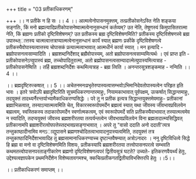 +++
title = "03 प्रतीकाधिकरणम्"

+++
।। न प्रतीके न हि सः ।। 4 ।। आत्मत्वेनोपासनमुक्त्तम्, तत्प्रतीकोसनेऽस्ति नेति शङ्कया सङ्गतिः, किं मनो ब्रह्मत्यादिप्रतीकोपासनेष्वात्मत्वेनानुसन्धानं कर्तव्यम्? उत नेति, तेषूणस्यं किमुपासितरात्मा नेति, किं ब्रह्मणः प्रतीको दृष्टिविशेषणम्? उत प्रतीकस्य ब्रह्म दृष्टिविशेषणमिति? प्रतीकस्य दृष्टिविशेषणस्वे ब्रह्म उपास्थ्त्ात्तस्य चात्मत्वात्तत्राप्यात्मत्वेनानुसन्धानं कार्यं स्यात् ब्रह्मणः प्रकीके दृष्टिविशेषणत्वे प्रतीकस्यैवोपास्यत्वात्तस्य चोपासकं प्रत्यात्मत्वाभावात् आत्मधीर्न कार्या स्यात् । मन इत्यादि - ब्रह्मोपासनत्वसाम्यादिति । ब्रह्मशब्दनिर्देशाद् ब्रह्मैवोपास्यम्, अतो ब्रह्मोपासनत्वसाम्यमित्यर्थः । एवं प्राप्त इति - प्रतीकोपासनेऽप्युपास्यं ब्रह्म, तच्चोपादितुरात्मा, अतो ब्रह्मोपासनत्वसाम्यादात्मेत्युपास्यमित्यत्राह - प्रतीकोपासनेष्विति । तर्हि ब्रह्मशब्दनिर्देशः कथमित्यत्राह - ब्रह्म त्विति । अनन्तरसूत्रशङ्कमाह - नन्विति ।। 4 ।।

।। ब्रह्मदृष्टिरुत्कषात् ।। 5 ।। अचेतनमनःप्रभृतेरुपास्यत्वासम्भवोऽभिमानिदेवतोपास्यत्वेन परिहृत इति भावः । इतरे त्रयोऽपि ब्रह्मदृष्टिरिति सूत्रमधिकरणान्तरमाहुः, नियामकाभावात् पूर्वपक्षम्, उत्कर्षात् सिद्धान्तमाहुः, तदयुक्त्तं तादथ्यर्नैरन्तर्याभ्यामैकाधिकरण्यसिद्धेः । परे तु न प्रतीक इत्यत्र सिद्धान्तयुक्त्तमेवमाहुः- प्रतीकानां ब्रह्माभिन्नत्वात्, तस्याऽप्यात्मत्वमिति चेत्, विकारस्वरूपोपमर्देन ब्रह्मत्वं स्यात् यथा जीवस्य जीवभावप्रविलयेन बह्मत्वम्, स्वस्तिकस्य तदाकारोपमर्देन स्वर्णात्मकत्वम्, एवं स्वरूपोपमर्दे सति प्रतीकस्यैवाभावात् तस्यात्मत्वमेव न स्यादिति, तदप्ययुक्त्तं जीवस्य ब्रह्मशरीरतया तत्पर्यन्तत्वेन जीवभावप्रविलयेन विना ब्रह्मतादात्म्यसिद्धिवत् प्रतीकानामपि ब्रह्मशरीरत्वोपपत्तेस्तदभावप्रसङ्गाभावात् । अपरे तु "वासो ददाति अनो ददाती'त्यत्र तन्तुकाष्ठादीनामिव मनऽाद्युपासने ब्रह्मणश्चोदितत्वाभावादनुपास्यत्वमिति, तदयुक्त्तं तत्र तन्तुकाष्ठादिनिर्देशाभावादिह तु ब्रह्मसामानाधिकरण्याच्च दृष्टान्तवैषम्यात् अत्रोऽनादरः । ननु दृष्टिविधित्वे सिद्धे हि ब्रह्म वा मनो वा दृष्टिविशेषणमिति विशयः, प्रतीकस्यापि ब्रह्मशरीरतया तत्त्वोपासनपरत्वे सम्भवति कथमतत्त्वोपासनपरताङ्गीकारेण ब्रह्मणो दृष्टिविशेषणत्वपरं द्वितीयसूत्रं घटते? उच्यते- इतिकरणवैयर्थ्यं हेतुः, उद्देश्यत्वज्ञापकेन प्रथमनिर्देशेन विशेष्यतावगमश्च, क्कचित्प्रतीकगतद्वितीयाविभक्त्तिरपि हेतुः ।।5।।

।। प्रतीकाधिकरणं समाप्तम् ।।


